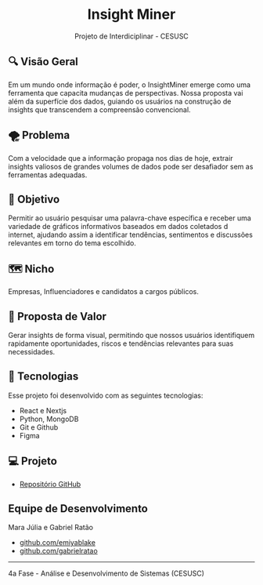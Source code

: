 <h1 align="center"> Insight Miner </h1>

<p align="center">
Projeto de Interdiciplinar - CESUSC
</p>


## 🔍 Visão Geral
Em um mundo onde informação é poder, o InsightMiner emerge como uma ferramenta que capacita mudanças de perspectivas. Nossa proposta vai além da superfície dos dados, guiando os usuários na construção de insights que transcendem a compreensão convencional.

## 🌪 Problema

<p>
    Com a velocidade que a informação propaga nos dias de hoje, extrair insights valiosos de grandes volumes de dados pode ser desafiador sem as ferramentas adequadas.
</p>

## 🏁 Objetivo 

<p>
    Permitir ao usuário pesquisar uma palavra-chave específica e receber uma variedade de gráficos informativos baseados em dados coletados d internet, ajudando assim a identificar tendências, sentimentos e discussões relevantes em torno do tema escolhido.
</p>

## 🗺 Nicho

Empresas, Influenciadores e candidatos a cargos públicos. 

## 🔮 Proposta de Valor

Gerar insights de forma visual, permitindo que nossos usuários identifiquem rapidamente oportunidades, riscos e tendências relevantes para suas necessidades.

## 🚀 Tecnologias

Esse projeto foi desenvolvido com as seguintes tecnologias:

- React e Nextjs
- Python, MongoDB
- Git e Github
- Figma

## 💻 Projeto

- [Repositório GitHub](https://github.com/gabrielratao/insight-miner)

## Equipe de Desenvolvimento

Mara Júlia e Gabriel Ratão

- <a href="https://github.com/emiyablake">github.com/emiyablake</a>
- <a href="https://github.com/gabrielratao">github.com/gabrielratao</a>

---


4a Fase - Análise e Desenvolvimento de Sistemas (CESUSC)
